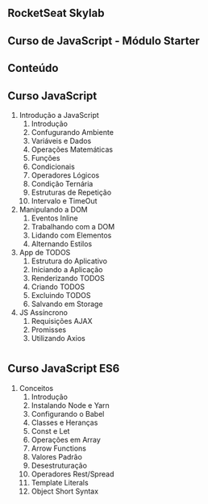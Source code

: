 ## 

## RocketSeat Skylab ##

## Curso de JavaScript - Módulo Starter ##

## Conteúdo

## Curso JavaScript ##
1. Introdução a JavaScript
	1.  Introdução
  	2.  Confugurando Ambiente
  	3.  Variáveis e Dados
  	4.  Operações Matemáticas
  	5.  Funções
  	6.  Condicionais
  	7.  Operadores Lógicos
  	8.  Condição Ternária
  	9.  Estruturas de Repetição
  	10. Intervalo e TimeOut
 2. Manipulando a DOM
  	1.  Eventos Inline
  	2.  Trabalhando com a DOM
  	3.  Lidando com Elementos
  	4.  Alternando Estilos
 3. App de TODOS
  	1.  Estrutura do Aplicativo
  	2.  Iniciando a Aplicação
  	3.  Renderizando TODOS
  	4.  Criando TODOS
  	5.  Excluindo TODOS
  	6.  Salvando em Storage
 4. JS Assíncrono
  	1.  Requisições AJAX
  	2.  Promisses
  	3.  Utilizando Axios
# 	

## Curso JavaScript ES6 ##
 1. Conceitos
 	1.  Introdução
 	2.  Instalando Node e Yarn
 	3.  Configurando o Babel
 	4.  Classes e Heranças
 	5.  Const e Let
 	6.  Operações em Array
 	7.  Arrow Functions
 	8.  Valores Padrão
 	9.  Desestruturação
 	10. Operadores Rest/Spread
 	11. Template Literals
 	12. Object Short Syntax

